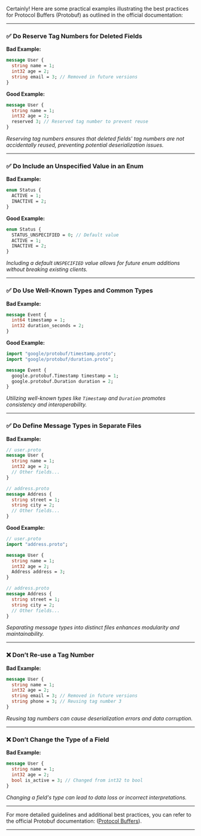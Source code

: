 
Certainly! Here are some practical examples illustrating the best practices for Protocol Buffers (Protobuf) as outlined in the official documentation:

---

### ✅ Do Reserve Tag Numbers for Deleted Fields

**Bad Example:**

```proto
message User {
  string name = 1;
  int32 age = 2;
  string email = 3; // Removed in future versions
}
```

**Good Example:**

```proto
message User {
  string name = 1;
  int32 age = 2;
  reserved 3; // Reserved tag number to prevent reuse
}
```

*Reserving tag numbers ensures that deleted fields' tag numbers are not accidentally reused, preventing potential deserialization issues.*

---

### ✅ Do Include an Unspecified Value in an Enum

**Bad Example:**

```proto
enum Status {
  ACTIVE = 1;
  INACTIVE = 2;
}
```

**Good Example:**

```proto
enum Status {
  STATUS_UNSPECIFIED = 0; // Default value
  ACTIVE = 1;
  INACTIVE = 2;
}
```

*Including a default `UNSPECIFIED` value allows for future enum additions without breaking existing clients.*

---

### ✅ Do Use Well-Known Types and Common Types

**Bad Example:**

```proto
message Event {
  int64 timestamp = 1;
  int32 duration_seconds = 2;
}
```

**Good Example:**

```proto
import "google/protobuf/timestamp.proto";
import "google/protobuf/duration.proto";

message Event {
  google.protobuf.Timestamp timestamp = 1;
  google.protobuf.Duration duration = 2;
}
```

*Utilizing well-known types like `Timestamp` and `Duration` promotes consistency and interoperability.*

---

### ✅ Do Define Message Types in Separate Files

**Bad Example:**

```proto
// user.proto
message User {
  string name = 1;
  int32 age = 2;
  // Other fields...
}

// address.proto
message Address {
  string street = 1;
  string city = 2;
  // Other fields...
}
```

**Good Example:**

```proto
// user.proto
import "address.proto";

message User {
  string name = 1;
  int32 age = 2;
  Address address = 3;
}

// address.proto
message Address {
  string street = 1;
  string city = 2;
  // Other fields...
}
```

*Separating message types into distinct files enhances modularity and maintainability.*

---

### ❌ Don’t Re-use a Tag Number

**Bad Example:**

```proto
message User {
  string name = 1;
  int32 age = 2;
  string email = 3; // Removed in future versions
  string phone = 3; // Reusing tag number 3
}
```

*Reusing tag numbers can cause deserialization errors and data corruption.*

---

### ❌ Don’t Change the Type of a Field

**Bad Example:**

```proto
message User {
  string name = 1;
  int32 age = 2;
  bool is_active = 3; // Changed from int32 to bool
}
```

*Changing a field's type can lead to data loss or incorrect interpretations.*

---

For more detailed guidelines and additional best practices, you can refer to the official Protobuf documentation: ([Protocol Buffers][1]).

---

[1]: https://protobuf.dev/best-practices/dos-donts/?utm_source=chatgpt.com "Proto Best Practices | Protocol Buffers Documentation"

